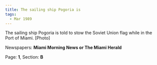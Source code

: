 ```yaml
---  
title: The sailing ship Pogoria is  
tags:  
  - Mar 1989  
---  
```

  
The sailing ship Pogoria is told to stow the Soviet Union flag while in the Port of Miami. [Photo]  
  
Newspapers: **Miami Morning News or The Miami Herald**  
  
Page: **1**, Section: **B** 
